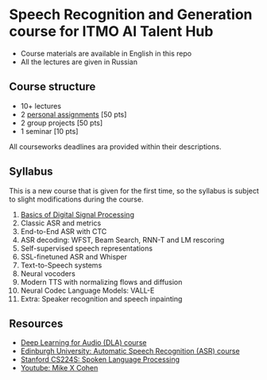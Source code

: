 # Speech Recognition and Generation course for ITMO AI Talent Hub

- Course materials are available in English in this repo
- All the lectures are given in Russian


## Course structure

- 10+ lectures
- 2 [personal assignments](assignments/README.md) [50 pts]
- 2 group projects [50 pts]
- 1 seminar [10 pts]

All courseworks deadlines ara provided within their descriptions.


## Syllabus

This is a new course that is given for the first time, so the syllabus is subject to 
slight modifications during the course.

1. [Basics of Digital Signal Processing](lectures/week1)
2. Classic ASR and metrics
3. End-to-End ASR with CTC
4. ASR decoding: WFST, Beam Search, RNN-T and LM rescoring
5. Self-supervised speech representations
6. SSL-finetuned ASR and Whisper
7. Text-to-Speech systems
8. Neural vocoders
9. Modern TTS with normalizing flows and diffusion
10. Neural Codec Language Models: VALL-E
11. Extra: Speaker recognition and speech inpainting


## Resources

* [Deep Learning for Audio (DLA) course](https://github.com/markovka17/dla/)
* [Edinburgh University: Automatic Speech Recognition (ASR) course](https://www.inf.ed.ac.uk/teaching/courses/asr/index-2025.html)
* [Stanford CS224S: Spoken Language Processing](http://web.stanford.edu/class/cs224s/)
* [Youtube: Mike X Cohen](https://www.youtube.com/@mikexcohen1)
